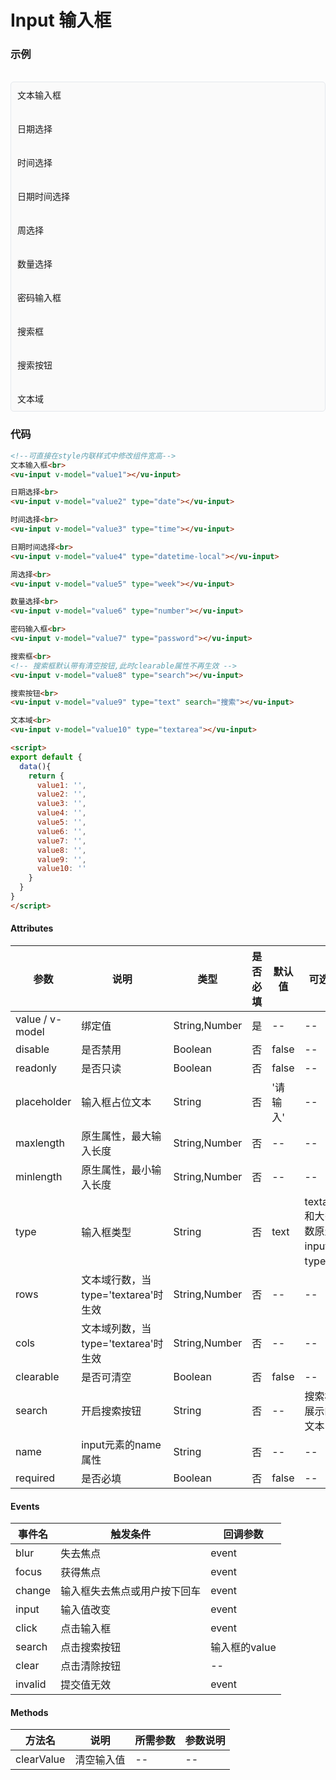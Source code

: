 # Input 输入框

### 示例

<br>
<div style="border:1px solid #e4e7ed;border-radius:5px;padding:10px;background-color:#FAFAFA;">
  文本输入框<br>
  <vu-input v-model="value1"></vu-input><br><br>
  日期选择<br>
  <vu-input v-model="value2" type="date"></vu-input><br><br>
  时间选择<br>
  <vu-input v-model="value3" type="time"></vu-input><br><br>
  日期时间选择<br>
  <vu-input v-model="value4" type="datetime-local"></vu-input><br><br>
  周选择<br>
  <vu-input v-model="value5" type="week"></vu-input><br><br>
  数量选择<br>
  <vu-input v-model="value6" type="number"></vu-input><br><br>
  密码输入框<br>
  <vu-input v-model="value7" type="password"></vu-input><br><br>
  搜索框<br>
  <vu-input v-model="value8" type="search"></vu-input><br><br>
  搜索按钮<br>
  <vu-input v-model="value9" type="text" search="搜索"></vu-input><br><br>
  文本域<br>
  <vu-input v-model="value10" type="textarea"></vu-input>
</div>

<script>
export default {
  data(){
    return {
      value1: '',
      value2: '',
      value3: '',
      value4: '',
      value5: '',
      value6: '',
      value7: '',
      value8: '',
      value9: '',
      value10: ''
    }
  }
}
</script>

### 代码
```html
<!--可直接在style内联样式中修改组件宽高-->
文本输入框<br>
<vu-input v-model="value1"></vu-input>

日期选择<br>
<vu-input v-model="value2" type="date"></vu-input>

时间选择<br>
<vu-input v-model="value3" type="time"></vu-input>

日期时间选择<br>
<vu-input v-model="value4" type="datetime-local"></vu-input>

周选择<br>
<vu-input v-model="value5" type="week"></vu-input>

数量选择<br>
<vu-input v-model="value6" type="number"></vu-input>

密码输入框<br>
<vu-input v-model="value7" type="password"></vu-input>

搜索框<br>
<!-- 搜索框默认带有清空按钮,此时clearable属性不再生效 -->
<vu-input v-model="value8" type="search"></vu-input>

搜索按钮<br>
<vu-input v-model="value9" type="text" search="搜索"></vu-input>

文本域<br>
<vu-input v-model="value10" type="textarea"></vu-input>

<script>
export default {
  data(){
    return {
      value1: '',
      value2: '',
      value3: '',
      value4: '',
      value5: '',
      value6: '',
      value7: '',
      value8: '',
      value9: '',
      value10: ''
    }
  }
}
</script>
```

#### Attributes
| 参数 | 说明 | 类型 | 是否必填 | 默认值 | 可选值 |
| ---  | --- | ---  | ---      | ---   | ---   |
| value / v-model | 绑定值 | String,Number | 是 | -- | -- |
| disable | 是否禁用 | Boolean | 否 | false | -- |
| readonly | 是否只读 | Boolean | 否 | false | -- |
| placeholder | 输入框占位文本 | String | 否 | '请输入' | -- |
| maxlength | 原生属性，最大输入长度 | String,Number | 否 | -- | -- |
| minlength | 原生属性，最小输入长度 | String,Number | 否 | -- | -- |
| type | 输入框类型 | String | 否 | text | textarea和大多数原生input的type值 |
| rows | 文本域行数，当type='textarea'时生效 | String,Number | 否 | -- | -- |
| cols | 文本域列数，当type='textarea'时生效 | String,Number | 否 | -- | -- |
| clearable | 是否可清空 | Boolean | 否 | false | -- |
| search | 开启搜索按钮 | String | 否 | -- | 搜索框展示的文本 |
| name | input元素的name属性 | String | 否 | -- | -- |
| required | 是否必填 | Boolean | 否 | false | -- |


#### Events
| 事件名 | 触发条件 | 回调参数 |
|  ---  | ---  | ---  | 
| blur | 失去焦点 | event |
| focus | 获得焦点 | event |
| change | 输入框失去焦点或用户按下回车 | event |
| input | 输入值改变 | event |
| click | 点击输入框 | event |
| search | 点击搜索按钮 | 输入框的value |
| clear | 点击清除按钮 | -- |
| invalid | 提交值无效 | event |


#### Methods
| 方法名 | 说明 | 所需参数 | 参数说明 |
|  ---  | ---  | ---  | --- |
| clearValue | 清空输入值 | --  | -- |
